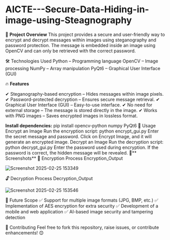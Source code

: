 # AICTE---Secure-Data-Hiding-in-image-using-Steagnography


📌 **Project Overview**
This project provides a secure and user-friendly way to encrypt and decrypt messages within images using steganography and password protection. The message is embedded inside an image using OpenCV and can only be retrieved with the correct password.

🛠️ Technologies Used
Python – Programming language
OpenCV – Image processing
NumPy – Array manipulation
PyQt6 – Graphical User Interface (GUI)


🔥 **Features**

✔ Steganography-based encryption – Hides messages within image pixels.
✔ Password-protected decryption – Ensures secure message retrieval.
✔ Graphical User Interface (GUI) – Easy-to-use interface.
✔ No need for external storage – The message is stored directly in the image.
✔ Works with PNG images – Saves encrypted images in lossless format.

**Install dependencies:**
pip install opencv-python numpy PyQt6
🚀 Usage
Encrypt an Image
Run the encryption script:
python encrypt_gui.py
Enter the secret message and password.
Click on Encrypt Image, and it will generate an encrypted image.
Decrypt an Image
Run the decryption script:
python decrypt_gui.py
Enter the password used during encryption.
If the password is correct, the hidden message will be revealed.
🎯** Screenshots**
🔐 Encryption Process
Encryption_Output

![Screenshot 2025-02-25 153349](https://github.com/user-attachments/assets/fd4edcd4-e51e-4f31-a79d-bf051bf7c819)


🔓 Decryption Process
Decryption_Output

![Screenshot 2025-02-25 153546](https://github.com/user-attachments/assets/1011888f-96c8-47ce-b8da-ae11106bb5d8)


🎯 Future Scope
✅ Support for multiple image formats (JPG, BMP, etc.)
✅ Implementation of AES encryption for extra security
✅ Development of a mobile and web application
✅ AI-based image security and tampering detection

🙌 Contributing
Feel free to fork this repository, raise issues, or contribute enhancements! 😊
